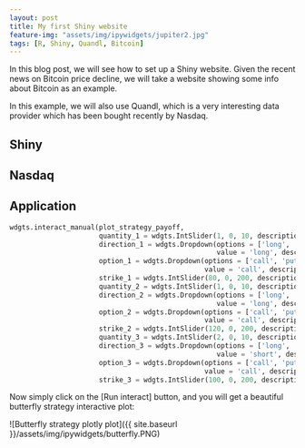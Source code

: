 ```yaml
---
layout: post
title: My first Shiny website
feature-img: "assets/img/ipywidgets/jupiter2.jpg"
tags: [R, Shiny, Quandl, Bitcoin]
---
```


In this blog post, we will see how to set up a Shiny website. Given the recent news on Bitcoin price decline, we will take a website showing some info about Bitcoin as an example.

In this example, we will also use Quandl, which is a very interesting data provider which has been bought recently by Nasdaq.


## Shiny

## Nasdaq

## Application


```python    
wdgts.interact_manual(plot_strategy_payoff,
                      quantity_1 = wdgts.IntSlider(1, 0, 10, description = 'Option 1: Quantity'),
                      direction_1 = wdgts.Dropdown(options = ['long', 'short'],
                                                   value = 'long', description = 'Direction'),
                      option_1 = wdgts.Dropdown(options = ['call', 'put'],
                                                value = 'call', description = 'Option'),
                      strike_1 = wdgts.IntSlider(80, 0, 200, description = 'Strike'),
                      quantity_2 = wdgts.IntSlider(1, 0, 10, description = 'Option 2: Quantity'),
                      direction_2 = wdgts.Dropdown(options = ['long', 'short'],
                                                   value = 'long', description = 'Direction'),
                      option_2 = wdgts.Dropdown(options = ['call', 'put'],
                                                value = 'call', description = 'Option'),
                      strike_2 = wdgts.IntSlider(120, 0, 200, description = 'Strike'),
                      quantity_3 = wdgts.IntSlider(2, 0, 10, description = 'Option 3: Quantity'),
                      direction_3 = wdgts.Dropdown(options = ['long', 'short'],
                                                   value = 'short', description = 'Direction'),
                      option_3 = wdgts.Dropdown(options = ['call', 'put'],
                                                value = 'call', description = 'Option'),
                      strike_3 = wdgts.IntSlider(100, 0, 200, description = 'Strike'))
``` 

Now simply click on the \[Run interact\] button, and you will get a beautiful butterfly strategy interactive plot:

![Butterfly strategy plotly plot]({{ site.baseurl }}/assets/img/ipywidgets/butterfly.PNG)